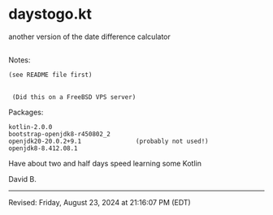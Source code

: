 # daystogo.kt

another version of the date difference calculator

##

Notes:

	(see README file first)

##

	 (Did this on a FreeBSD VPS server)

  Packages:

	kotlin-2.0.0 
	bootstrap-openjdk8-r450802_2 
	openjdk20-20.0.2+9.1               (probably not used!)
	openjdk8-8.412.08.1 


Have about two and half days speed learning some Kotlin

David B.

----
Revised: Friday, August 23, 2024 at 21:16:07 PM (EDT)
